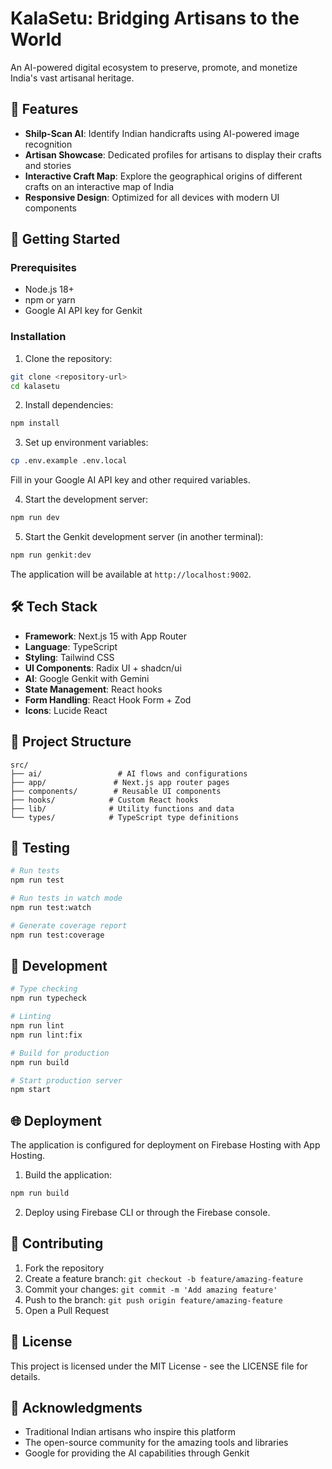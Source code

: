 # KalaSetu: Bridging Artisans to the World

An AI-powered digital ecosystem to preserve, promote, and monetize India's vast artisanal heritage.

## 🌟 Features

- **Shilp-Scan AI**: Identify Indian handicrafts using AI-powered image recognition
- **Artisan Showcase**: Dedicated profiles for artisans to display their crafts and stories
- **Interactive Craft Map**: Explore the geographical origins of different crafts on an interactive map of India
- **Responsive Design**: Optimized for all devices with modern UI components

## 🚀 Getting Started

### Prerequisites

- Node.js 18+ 
- npm or yarn
- Google AI API key for Genkit

### Installation

1. Clone the repository:
```bash
git clone <repository-url>
cd kalasetu
```

2. Install dependencies:
```bash
npm install
```

3. Set up environment variables:
```bash
cp .env.example .env.local
```
Fill in your Google AI API key and other required variables.

4. Start the development server:
```bash
npm run dev
```

5. Start the Genkit development server (in another terminal):
```bash
npm run genkit:dev
```

The application will be available at `http://localhost:9002`.

## 🛠️ Tech Stack

- **Framework**: Next.js 15 with App Router
- **Language**: TypeScript
- **Styling**: Tailwind CSS
- **UI Components**: Radix UI + shadcn/ui
- **AI**: Google Genkit with Gemini
- **State Management**: React hooks
- **Form Handling**: React Hook Form + Zod
- **Icons**: Lucide React

## 📁 Project Structure

```
src/
├── ai/                 # AI flows and configurations
├── app/               # Next.js app router pages
├── components/        # Reusable UI components
├── hooks/            # Custom React hooks
├── lib/              # Utility functions and data
└── types/            # TypeScript type definitions
```

## 🧪 Testing

```bash
# Run tests
npm run test

# Run tests in watch mode
npm run test:watch

# Generate coverage report
npm run test:coverage
```

## 🔧 Development

```bash
# Type checking
npm run typecheck

# Linting
npm run lint
npm run lint:fix

# Build for production
npm run build

# Start production server
npm start
```

## 🌐 Deployment

The application is configured for deployment on Firebase Hosting with App Hosting.

1. Build the application:
```bash
npm run build
```

2. Deploy using Firebase CLI or through the Firebase console.

## 🤝 Contributing

1. Fork the repository
2. Create a feature branch: `git checkout -b feature/amazing-feature`
3. Commit your changes: `git commit -m 'Add amazing feature'`
4. Push to the branch: `git push origin feature/amazing-feature`
5. Open a Pull Request

## 📄 License

This project is licensed under the MIT License - see the LICENSE file for details.

## 🙏 Acknowledgments

- Traditional Indian artisans who inspire this platform
- The open-source community for the amazing tools and libraries
- Google for providing the AI capabilities through Genkit
